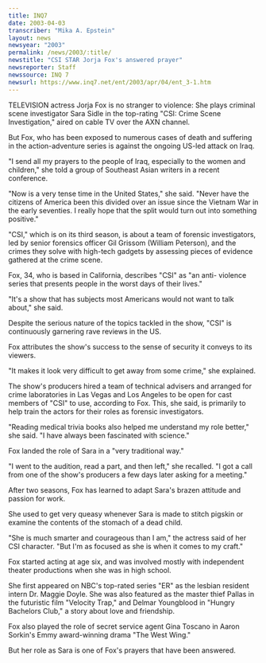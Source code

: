 ```yaml
---
title: INQ7
date: 2003-04-03
transcriber: "Mika A. Epstein"
layout: news
newsyear: "2003"
permalink: /news/2003/:title/
newstitle: "CSI STAR Jorja Fox's answered prayer"
newsreporter: Staff
newssource: INQ 7
newsurl: https://www.inq7.net/ent/2003/apr/04/ent_3-1.htm
---
```


TELEVISION actress Jorja Fox is no stranger to violence: She plays
criminal scene investigator Sara Sidle in the top-rating "CSI: Crime
Scene Investigation," aired on cable TV over the AXN channel.

But Fox, who has been exposed to numerous cases of death and
suffering in the action-adventure series is against the ongoing US-led
attack on Iraq.

"I send all my prayers to the people of Iraq, especially to the
women and children," she told a group of Southeast Asian writers in a
recent conference.

"Now is a very tense time in the United States," she said. "Never
have the citizens of America been this divided over an issue since the
Vietnam War in the early seventies. I really hope that the split would
turn out into something positive."

"CSI," which is on its third season, is about a team of forensic
investigators, led by senior forensics officer Gil Grissom (William
Peterson), and the crimes they solve with high-tech gadgets by
assessing pieces of evidence gathered at the crime scene.

Fox, 34, who is based in California, describes "CSI" as "an anti-
violence series that presents people in the worst days of their lives."

"It's a show that has subjects most Americans would not want to talk
about," she said.

Despite the serious nature of the topics tackled in the show, "CSI"
is continuously garnering rave reviews in the US.

Fox attributes the show's success to the sense of security it
conveys to its viewers.

"It makes it look very difficult to get away from some crime," she
explained.

The show's producers hired a team of technical advisers and arranged
for crime laboratories in Las Vegas and Los Angeles to be open for cast
members of "CSI" to use, according to Fox. This, she said, is primarily
to help train the actors for their roles as forensic investigators.

"Reading medical trivia books also helped me understand my role
better," she said. "I have always been fascinated with science."

Fox landed the role of Sara in a "very traditional way."

"I went to the audition, read a part, and then left," she
recalled. "I got a call from one of the show's producers a few days
later asking for a meeting."

After two seasons, Fox has learned to adapt Sara's brazen attitude
and passion for work.

She used to get very queasy whenever Sara is made to stitch pigskin
or examine the contents of the stomach of a dead child.

"She is much smarter and courageous than I am," the actress said of
her CSI character. "But I'm as focused as she is when it comes to my
craft."

Fox started acting at age six, and was involved mostly with
independent theater productions when she was in high school.

She first appeared on NBC's top-rated series "ER" as the lesbian
resident intern Dr. Maggie Doyle. She was also featured as the master
thief Pallas in the futuristic film "Velocity Trap," and Delmar
Youngblood in "Hungry Bachelors Club," a story about love and
friendship.

Fox also played the role of secret service agent Gina Toscano in
Aaron Sorkin's Emmy award-winning drama "The West Wing."

But her role as Sara is one of Fox's prayers that have been
answered.
